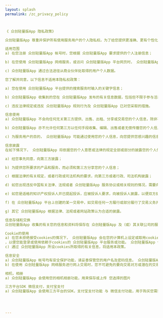 ```yaml
---
layout: splash
permalink: /zc_privacy_policy



《 众创轻量版App 隐私政策》

众创轻量版App 尊重并保护所有使用服务用户的个人隐私权。为了给您提供更准确、更有个性化的服务， 众创轻量版App 会按照本隐私权政策的规定使用和披露您的个人信息。但 众创轻量版App 将以高度的勤勉、审慎义务对待这些信息。除本隐私权政策另有规定外，在未征得您事先许可的情况下， 众创轻量版App 不会将这些信息对外披露或向第三方提供。 众创轻量版App 会不时更新本隐私权政策。 您在同意 众创轻量版App 服务使用协议之时，即视为您已经同意本隐私权政策全部内容。本隐私权政策属于 众创轻量版App 服务使用协议不可分割的一部分。

适用范围
a) 在您注册 众创轻量版App 帐号时，您根据 众创轻量版App 要求提供的个人注册信息；

b) 在您使用 众创轻量版App 网络服务，或访问 众创轻量版App 平台网页时， 众创轻量版App 自动接收并记录的您的浏览器和计算机上的信息，包括但不限于您的IP地址、浏览器的类型、使用的语言、访问日期和时间、软硬件特征信息及您需求的网页记录等数据；

c) 众创轻量版App 通过合法途径从商业伙伴处取得的用户个人数据。

您了解并同意，以下信息不适用本隐私权政策：

a) 您在使用 众创轻量版App 平台提供的搜索服务时输入的关键字信息；

b) 众创轻量版App 收集到的您在 众创轻量版App 发布的有关信息数据，包括但不限于参与活动、成交信息及评价详情；

c) 违反法律规定或违反 众创轻量版App 规则行为及 众创轻量版App 已对您采取的措施。

信息使用
a) 众创轻量版App 不会向任何无关第三方提供、出售、出租、分享或交易您的个人信息，除非事先得到您的许可，或该第三方和 众创轻量版App （含 众创轻量版App 关联公司）单独或共同为您提供服务，且在该服务结束后，其将被禁止访问包括其以前能够访问的所有这些资料。

b) 众创轻量版App 亦不允许任何第三方以任何手段收集、编辑、出售或者无偿传播您的个人信息。任何 众创轻量版App 平台用户如从事上述活动，一经发现， 众创轻量版App 有权立即终止与该用户的服务协议。

c) 为服务用户的目的， 众创轻量版App 可能通过使用您的个人信息，向您提供您感兴趣的信息，包括但不限于向您发出产品和服务信息，或者与 众创轻量版App 合作伙伴共享信息以便他们向您发送有关其产品和服务的信息（后者需要您的事先同意）。

信息披露
在如下情况下， 众创轻量版App 将依据您的个人意愿或法律的规定全部或部分的披露您的个人信息：

a) 经您事先同意，向第三方披露；

b) 为提供您所要求的产品和服务，而必须和第三方分享您的个人信息；

c) 根据法律的有关规定，或者行政或司法机构的要求，向第三方或者行政、司法机构披露；

d) 如您出现违反中国有关法律、法规或者 众创轻量版App 服务协议或相关规则的情况，需要向第三方披露；

e) 如您是适格的知识产权投诉人并已提起投诉，应被投诉人要求，向被投诉人披露，以便双方处理可能的权利纠纷；

f) 在 众创轻量版App 平台上创建的某一交易中，如交易任何一方履行或部分履行了交易义务并提出信息披露请求的， 众创轻量版App 有权决定向该用户提供其交易对方的联络方式等必要信息，以促成交易的完成或纠纷的解决。

g) 其它 众创轻量版App 根据法律、法规或者网站政策认为合适的披露。

信息存储和交换
众创轻量版App 收集的有关您的信息和资料将保存在 众创轻量版App 及（或）其关联公司的服务器上，这些信息和资料可能传送至您所在国家、地区或 众创轻量版App 收集信息和资料所在地的境外并在境外被访问、存储和展示。

Cookie的使用
a) 在您未拒绝接受cookies的情况下， 众创轻量版App 会在您的计算机上设定或取用cookies
，以便您能登录或使用依赖于cookies的 众创轻量版App 平台服务或功能。 众创轻量版App 使用cookies可为您提供更加周到的个性化服务，包括推广服务。 b) 您有权选择接受或拒绝接受cookies。您可以通过修改浏览器设置的方式拒绝接受cookies。但如果您选择拒绝接受cookies，则您可能无法登录或使用依赖于cookies的 众创轻量版App 网络服务或功能。
c) 通过 众创轻量版App 所设cookies所取得的有关信息，将适用本政策。

信息安全
a) 众创轻量版App 帐号均有安全保护功能，请妥善保管您的用户名及密码信息。 众创轻量版App 将通过对用户密码进行加密等安全措施确保您的信息不丢失，不被滥用和变造。尽管有前述安全措施，但同时也请您注意在信息网络上不存在“完善的安全措施”。
b) 在使用 众创轻量版App 网络服务进行网上交易时，您不可避免的要向交易对方或潜在的交易对方披露自己的个人信息，如联络方式或者邮政地址。请您妥善保护自己的个人信息，仅在必要的情形下向他人提供。如您发现自己的个人信息泄密，尤其是 众创轻量版App 用户名及密码发生泄露，请您立即联络 众创轻量版App 客服，以便 众创轻量版App 采取相应措施。

相机，相册
a) 众创轻量版App 会使用您的相机相册功能，用来保存或上传 您选择的图片

三方平台SDK 微信支付，支付宝支付
a) 众创轻量版App 会使用三方平台的SDK，支付宝支付功能 与 微信支付功能，用于购买您需要的服务




---
```

